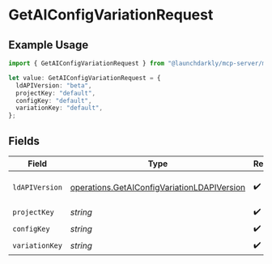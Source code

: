 # GetAIConfigVariationRequest

## Example Usage

```typescript
import { GetAIConfigVariationRequest } from "@launchdarkly/mcp-server/models/operations";

let value: GetAIConfigVariationRequest = {
  ldAPIVersion: "beta",
  projectKey: "default",
  configKey: "default",
  variationKey: "default",
};
```

## Fields

| Field                                                                                                      | Type                                                                                                       | Required                                                                                                   | Description                                                                                                | Example                                                                                                    |
| ---------------------------------------------------------------------------------------------------------- | ---------------------------------------------------------------------------------------------------------- | ---------------------------------------------------------------------------------------------------------- | ---------------------------------------------------------------------------------------------------------- | ---------------------------------------------------------------------------------------------------------- |
| `ldAPIVersion`                                                                                             | [operations.GetAIConfigVariationLDAPIVersion](../../models/operations/getaiconfigvariationldapiversion.md) | :heavy_check_mark:                                                                                         | Version of the endpoint.                                                                                   |                                                                                                            |
| `projectKey`                                                                                               | *string*                                                                                                   | :heavy_check_mark:                                                                                         | N/A                                                                                                        | default                                                                                                    |
| `configKey`                                                                                                | *string*                                                                                                   | :heavy_check_mark:                                                                                         | N/A                                                                                                        | default                                                                                                    |
| `variationKey`                                                                                             | *string*                                                                                                   | :heavy_check_mark:                                                                                         | N/A                                                                                                        | default                                                                                                    |